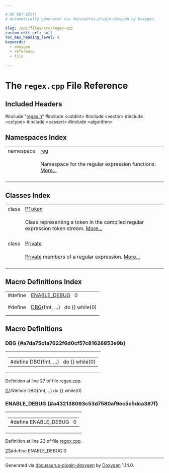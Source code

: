 ```yaml
---

# DO NOT EDIT!
# Automatically generated via docusaurus-plugin-doxygen by Doxygen.

slug: /api/files/src/regex-cpp
custom_edit_url: null
toc_max_heading_level: 4
keywords:
  - doxygen
  - reference
  - file

---
```


<div class="doxyPage">

# The `regex.cpp` File Reference



## Included Headers

<div class="doxyIncludesList">#include "<a href="/web-doxygen/docs/api/files/src/regex-h">regex.h</a>"
#include &lt;cstdint&gt;
#include &lt;vector&gt;
#include &lt;cctype&gt;
#include &lt;cassert&gt;
#include &lt;algorithm&gt;
</div>

## Namespaces Index

<table class="doxyMembersIndex">

<tr class="doxyMemberIndexItem">
<td class="doxyMemberIndexItemType" align="left" valign="top">namespace</td>
<td class="doxyMemberIndexItemName" align="left" valign="top"><a href="/web-doxygen/docs/api/namespaces/reg">reg</a></td>
</tr>
<tr class="doxyMemberIndexDescription">
<td class="doxyMemberIndexDescriptionLeft"></td>
<td class="doxyMemberIndexDescriptionRight">
<p>Namespace for the regular expression functions. <a href="/web-doxygen/docs/api/namespaces/reg/#details">More...</a></p>
</td>
</tr>
<tr class="doxyMemberIndexSeparator">
<td class="doxyMemberIndexSeparator" colspan="2"></td>
</tr>

</table>

## Classes Index

<table class="doxyMembersIndex">

<tr class="doxyMemberIndexItem">
<td class="doxyMemberIndexItemType" align="left" valign="top">class</td>
<td class="doxyMemberIndexItemName" align="left" valign="top"><a href="/web-doxygen/docs/api/classes/reg/ptoken">PToken</a></td>
</tr>
<tr class="doxyMemberIndexDescription">
<td class="doxyMemberIndexDescriptionLeft"></td>
<td class="doxyMemberIndexDescriptionRight">
<p>Class representing a token in the compiled regular expression token stream. <a href="/web-doxygen/docs/api/classes/reg/ptoken/#details">More...</a></p>
</td>
</tr>
<tr class="doxyMemberIndexSeparator">
<td class="doxyMemberIndexSeparator" colspan="2"></td>
</tr>

<tr class="doxyMemberIndexItem">
<td class="doxyMemberIndexItemType" align="left" valign="top">class</td>
<td class="doxyMemberIndexItemName" align="left" valign="top"><a href="/web-doxygen/docs/api/classes/reg/ex/private">Private</a></td>
</tr>
<tr class="doxyMemberIndexDescription">
<td class="doxyMemberIndexDescriptionLeft"></td>
<td class="doxyMemberIndexDescriptionRight">
<p><a href="/web-doxygen/docs/api/classes/reg/ex/private">Private</a> members of a regular expression. <a href="/web-doxygen/docs/api/classes/reg/ex/private/#details">More...</a></p>
</td>
</tr>
<tr class="doxyMemberIndexSeparator">
<td class="doxyMemberIndexSeparator" colspan="2"></td>
</tr>

</table>

## Macro Definitions Index

<table class="doxyMembersIndex">

<tr class="doxyMemberIndexItem">
<td class="doxyMemberIndexItemType" align="left" valign="top">#define</td>
<td class="doxyMemberIndexItemName" align="left" valign="top"><a href="#a432138093c53d7580af9ec5c5dca387f">ENABLE_DEBUG</a>&nbsp;&nbsp;&nbsp;0</td>
</tr>
<tr class="doxyMemberIndexDescription">
<td class="doxyMemberIndexDescriptionLeft"></td>
<td class="doxyMemberIndexDescriptionRight">
</td>
</tr>
<tr class="doxyMemberIndexSeparator">
<td class="doxyMemberIndexSeparator" colspan="2"></td>
</tr>

<tr class="doxyMemberIndexItem">
<td class="doxyMemberIndexItemType" align="left" valign="top">#define</td>
<td class="doxyMemberIndexItemName" align="left" valign="top"><a href="#a7da75c1a7622f6d0cf57c81626853e9b">DBG</a>(fmt, ...)&nbsp;&nbsp;&nbsp;do {} while(0)</td>
</tr>
<tr class="doxyMemberIndexDescription">
<td class="doxyMemberIndexDescriptionLeft"></td>
<td class="doxyMemberIndexDescriptionRight">
</td>
</tr>
<tr class="doxyMemberIndexSeparator">
<td class="doxyMemberIndexSeparator" colspan="2"></td>
</tr>

</table>


<div class="doxySectionDef">

## Macro Definitions

### DBG {#a7da75c1a7622f6d0cf57c81626853e9b}

<div class="doxyMemberItem">
<div class="doxyMemberProto">
<table class="doxyMemberLabels">
<tr class="doxyMemberLabels">
<td class="doxyMemberLabelsLeft">
<table class="doxyMemberName">
<tr>
<td class="doxyMemberName">#define DBG(fmt, ...)&nbsp;&nbsp;&nbsp;do {} while(0)</td>
</tr>
</table>
</td>
</tr>
</table>
</div>
<div class="doxyMemberDoc">



<p>Definition at line 27 of file <a href="/web-doxygen/docs/api/files/src/regex-cpp">regex.cpp</a>.</p>


<div class="doxyProgramListing">

<div class="doxyCodeLine"><span class="doxyLineNumber"><a href="#a7da75c1a7622f6d0cf57c81626853e9b">27</a></span><span class="doxyLineContent"><span class="doxyHighlightPreprocessor">#define DBG(fmt,...) do {} while(0)</span></span></div>

</div>

</div>
</div>

### ENABLE\_DEBUG {#a432138093c53d7580af9ec5c5dca387f}

<div class="doxyMemberItem">
<div class="doxyMemberProto">
<table class="doxyMemberLabels">
<tr class="doxyMemberLabels">
<td class="doxyMemberLabelsLeft">
<table class="doxyMemberName">
<tr>
<td class="doxyMemberName">#define ENABLE_DEBUG&nbsp;&nbsp;&nbsp;0</td>
</tr>
</table>
</td>
</tr>
</table>
</div>
<div class="doxyMemberDoc">



<p>Definition at line 23 of file <a href="/web-doxygen/docs/api/files/src/regex-cpp">regex.cpp</a>.</p>


<div class="doxyProgramListing">

<div class="doxyCodeLine"><span class="doxyLineNumber"><a href="#a432138093c53d7580af9ec5c5dca387f">23</a></span><span class="doxyLineContent"><span class="doxyHighlightPreprocessor">#define ENABLE_DEBUG 0</span></span></div>

</div>

</div>
</div>

</div>

<hr/>

<p class="doxyGeneratedBy">Generated via <a href="https://github.com/xpack/docusaurus-plugin-doxygen">docusaurus-plugin-doxygen</a> by <a href="https://www.doxygen.nl">Doxygen</a> 1.14.0.</p>

</div>
